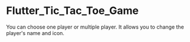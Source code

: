 # Flutter_Tic_Tac_Toe_Game

You can choose one player or multiple player.
It allows you to change the player's name and icon.
